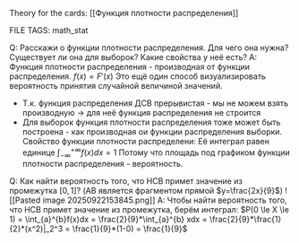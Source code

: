 
Theory for the cards: [[Функция плотности распределения]]

FILE TAGS: math_stat

Q: Расскажи о функции плотности распределения. Для чего она нужна? Существует ли она для выборок? Какие свойства у неё есть?
A: Функция плотности распределения - производная от функции распределения. 
$f(x) =F'(x)$
Это ещё один способ визуализировать вероятность принятия случайной величиной значений.
- Т.к. функция распределения ДСВ прерывистая - мы не можем взять производную -> для неё функция распределения не строится
- Для выборок функция плотности распределения тоже может быть построена - как производная ои функции распределения выборки.
Свойство функции плотности распределени:
	Её интеграл равен единице
	$\int_{-\infty}^{+\infty} f(x) dx = 1$
Потому что площадь под графиком функции плотности распределения - вероятность.
<!--ID: 1758546386570-->


Q: Как найти вероятность того, что НСВ примет значение из промежутка $[0,1]$?
(AB является фрагментом прямой $y=\frac{2x}{9}$)
![[Pasted image 20250922153845.png]]
A: Чтобы найти вероятность того, что НСВ примет значение из промежутка, берём интеграл:
$P(0 \le X \le 1) = \int_{a}^{b}f(x)dx = \frac{2}{9}*\int_{a}^{b} xdx = \frac{2}{9}*\frac{1}{2}*(x^2)|_2^3 = \frac{1}{9}*(1-0) = \frac{1}{9}$
<!--ID: 1758546386576-->

